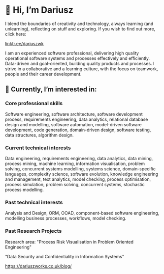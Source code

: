 # 👋 Hi, I’m Dariusz

I blend the boundaries of creativity and technology, always learning (and unlearning), reflecting on stuff and exploring.
If you wish to find out more, click here:

[linktr.ee/dariuszwk](https://linktr.ee/dariuszwk)



I am an experienced software professional, delivering high quality operational software systems and processes effectively and efficiently.
Data-driven and goal-oriented, building quality products and processes.
I strive in a collaborative and a learning culture, with the focus on teamwork, people and their career development.


## 👀 Currently, I’m interested in:

### Core professional skills
Software engineering, software architecture, software development process, requirements engineering, data analytics, relational database design and modelling, software automation, model-driven software development, code generation, domain-driven design, software testing, data structures, algorithm design.

### Current technical interests
Data engineering, requirements engineering, data analytics, data mining, process mining, machine learning, information visualisation, problem solving, concurrent systems modelling, systems science, domain-specific languages, complexity science, software evolution, knowledge engineering and management, text analytics, model checking, process optimisation, process simulation, problem solving, concurrent systems, stochastic process modelling.

### Past technical interests
Analysis and Design, ORM, OOAD, component-based software engineering, modelling business processes, workflows, model checking.

### Past Research Projects
Research area: "Process Risk Visualisation in Problem Oriented Engineering"

"Data Security and Confidentiality in Information Systems"


https://dariuszworks.co.uk/blog/

<!---
dkaminski-fp/dkaminski-fp is a ✨ special ✨ repository because its `README.md` (this file) appears on your GitHub profile.
You can click the Preview link to take a look at your changes.
--->
